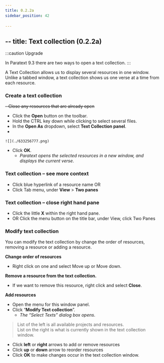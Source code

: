 ```yaml
---
title: 0.2.2a
sidebar_position: 42

---
```




## -- title: Text collection (0.2.2a)


:::caution Upgrade


In Paratext 9.3 there are two ways to open a text collection. :::


A Text Collection allows us to display several resources in one window. Unlike a tabbed window, a text collection shows us one verse at a time from each resource.


### Create a text collection


~~- Close any resources that are already open~~

- Click the **Open** button on the toolbar.
- Hold the CTRL key down while clicking to select several files.
- In the **Open As** dropdown, select **Text Collection panel**.
- 

	![](./633256777.png)

- Click **OK**.
	- _Paratext opens the selected resources in a new window, and displays the current verse_.

### Text collection – see more context

- Click blue hyperlink of a resource name OR
- Click Tab menu, under **View** > **Two panes**

### Text collection – close right hand pane

- Click the little **X** within the right hand pane.
- OR Click the menu button on the title bar, under View, click Two Panes

### Modify text collection


You can modify the text collection by change the order of resources, removing a resource or adding a resource.


**Change order of resources**

- Right click on one and select Move up or Move down.

**Remove a resource from the text collection.**

- If we want to remove this resource, right click and select **Close**.

**Add resources**

- Open the menu for this window panel.
- Click “**Modify Text collection**”.
	- _The “Select Texts” dialog box opens_.

> List of the left is all available projects and resources.  
> List on the right is what is currently shown in the text collection window.

- Click **left** or **right** arrows to add or remove resources
- Click **up** or **down** arrow to reorder resources
- Click **OK** to make changes occur in the text collection window.
